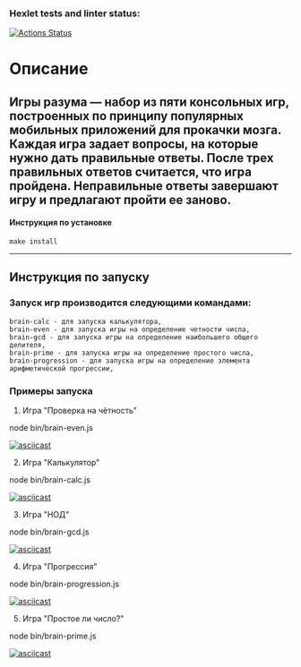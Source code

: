 ### Hexlet tests and linter status:
[![Actions Status](https://github.com/yanchik78/frontend-project-44/actions/workflows/hexlet-check.yml/badge.svg)](https://github.com/yanchik78/frontend-project-44/actions)

# Описание

Игры разума — набор из пяти консольных игр, построенных по принципу популярных мобильных приложений для прокачки мозга. Каждая игра задает вопросы, на которые нужно дать правильные ответы. После трех правильных ответов считается, что игра пройдена. Неправильные ответы завершают игру и предлагают пройти ее заново.
---
#### Инструкция по установке

    make install
---
## Инструкция по запуску

### Запуск игр производится следующими командами:

    brain-calc - для запуска калькулятора,
    brain-even - для запуска игры на определение четности числа,
    brain-gcd - для запуска игры на определение наибольшего общего делителя,
    brain-prime - для запуска игры на определение простого числа,
    brain-progression - для запуска игры на определение элемента арифметической прогрессии,

### Примеры запуска
1. Игра "Проверка на чётность"

node bin/brain-even.js

[![asciicast](https://asciinema.org/a/MWqADBevsZrhvCF53DFlzhTP9.svg)](https://asciinema.org/a/MWqADBevsZrhvCF53DFlzhTP9)

2. Игра "Калькулятор"

node bin/brain-calc.js

[![asciicast](https://asciinema.org/a/vZapm3MfzB9HcgRVqOtGwfEPT.svg)](https://asciinema.org/a/vZapm3MfzB9HcgRVqOtGwfEPT)

3. Игра "НОД"

node bin/brain-gcd.js

[![asciicast](https://asciinema.org/a/tjwWPlNi1vkXJHhHovlQY476m.svg)](https://asciinema.org/a/tjwWPlNi1vkXJHhHovlQY476m)

4. Игра "Прогрессия"

node bin/brain-progression.js

[![asciicast](https://asciinema.org/a/JQOMYUZ753MQNc718zd6yuCJX.svg)](https://asciinema.org/a/JQOMYUZ753MQNc718zd6yuCJX)

5. Игра "Простое ли число?"

node bin/brain-prime.js

[![asciicast](https://asciinema.org/a/t8RNxruSmavN7FjrzNGaSU747.gif)](https://asciinema.org/a/t8RNxruSmavN7FjrzNGaSU747)
